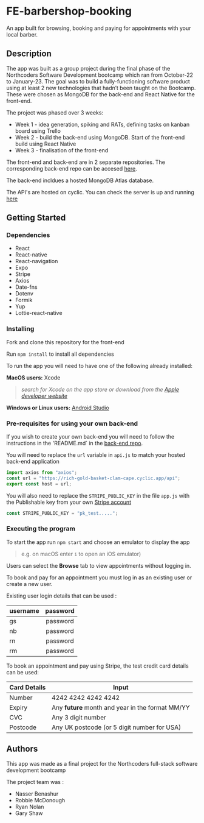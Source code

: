 # FE-barbershop-booking

An app built for browsing, booking and paying for appointments with your local barber.

## Description

The app was built as a group project during the final phase of the Northcoders Software Development bootcamp which ran from October-22 to January-23. The goal was to build a fully-functioning software product using at least 2 new technologies that hadn’t been taught on the Bootcamp. These were chosen as MongoDB for the back-end and React Native for the front-end.

The project was phased over 3 weeks:

- Week 1 - idea generation, spiking and RATs, defining tasks on kanban board using Trello
- Week 2 - build the back-end using MongoDB. Start of the front-end build using React Native
- Week 3 - finalisation of the front-end

The front-end and back-end are in 2 separate repositories. The corresponding back-end repo can be accesed [here](https://github.com/g4ry5haw/BE-barbershop-booking).

The back-end incldues a hosted MongoDB Atlas database.

The API's are hosted on cyclic. You can check the server is up and running [here](https://rich-gold-basket-clam-cape.cyclic.app/api/health)

## Getting Started

### Dependencies

- React
- React-native
- React-navigation
- Expo
- Stripe
- Axios
- Date-fns
- Dotenv
- Formik
- Yup
- Lottie-react-native

### Installing

Fork and clone this repository for the front-end

Run `npm install` to install all dependencies

To run the app you will need to have one of the following already installed:

**MacOS users:** Xcode

> _search for Xcode on the app store or download from the [Apple developer website](https://developer.apple.com/xcode/)_

**Windows or Linux users:** [Android Studio](https://developer.android.com/studio)

### Pre-requisites for using your own back-end

If you wish to create your own back-end you will need to follow the instructions in the 'README.md` in the [back-end repo](https://github.com/g4ry5haw/BE-barbershop-booking).

You will need to replace the `url` variable in `api.js` to match your hosted back-end application

```javascript
import axios from "axios";
const url = "https://rich-gold-basket-clam-cape.cyclic.app/api";
export const host = url;
```

You will also need to replace the `STRIPE_PUBLIC_KEY` in the file `app.js` with the Publishable key from your own [Stripe account](https://dashboard.stripe.com/register)

```javascript
const STRIPE_PUBLIC_KEY = "pk_test.....";
```

### Executing the program

To start the app run `npm start` and choose an emulator to display the app

> e.g. on macOS enter `i` to open an iOS emulator)

Users can select the **Browse** tab to view appointments without logging in.

To book and pay for an appointment you must log in as an existing user or create a new user.

Existing user login details that can be used :

| **username** | **password** |
| ------------ | :----------: |
| gs           |   password   |
| nb           |   password   |
| rn           |   password   |
| rm           |   password   |

To book an appointment and pay using Stripe, the test credit card details can be used:

| Card Details | Input                                             |
| ------------ | ------------------------------------------------- |
| Number       | 4242 4242 4242 4242                               |
| Expiry       | Any **future** month and year in the format MM/YY |
| CVC          | Any 3 digit number                                |
| Postcode     | Any UK postcode (or 5 digit number for USA)       |

## Authors

This app was made as a final project for the Northcoders full-stack software development bootcamp

The project team was :

- Nasser Benashur
- Robbie McDonough
- Ryan Nolan
- Gary Shaw
